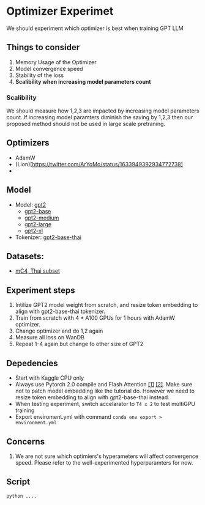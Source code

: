 # Optimizer Experimet

We should experiment which optimizer is best when training GPT LLM


## Things to consider
1. Memory Usage of the Optimizer
2. Model convergence speed 
3. Stability of the loss
4. **Scalibility when increasing model parameters count**

### Scalibility
We should measure how 1,2,3 are impacted by increasing model parameters count. If increasing model paramters diminish the saving by 1,2,3 then our proposed method should not be used in large scale pretraning.

## Optimizers
- AdamW
- (Lion)[https://twitter.com/ArYoMo/status/1633949392934772738]
- 


## Model
- Model: [gpt2](https://huggingface.co/gpt2)
    - [gpt2-base](https://huggingface.co/gpt2)
    - [gpt2-medium](https://huggingface.co/gpt2-medium)
    - [gpt2-large](https://huggingface.co/gpt2-large)
    - [gpt2-xl](https://huggingface.co/gpt2-xl)
- Tokenizer: [gpt2-base-thai](https://huggingface.co/flax-community/gpt2-base-thai)


## Datasets:
- [mC4, Thai subset](https://huggingface.co/datasets/mc4)

## Experiment steps
1. Intilize GPT2 model weight from scratch, and resize token embedding to align with gpt2-base-thai tokenizer.
2. Train from scratch with 4 * A100 GPUs for 1 hours with AdamW optimizer.
3. Change optimizer and do 1,2 again
4. Measure all loss on WanDB
5. Repeat 1-4 again but change to other size of GPT2

## Depedencies
- Start with Kaggle CPU only
- Always use Pytorch 2.0 compile and Flash Attention [[1]](https://www.reddit.com/r/MachineLearning/comments/11tmpc5/d_pytorch_20_native_flash_attention_32k_context/) [[2]](https://gist.github.com/NaxAlpha/1c36eaddd03ed102d24372493264694c). Make sure not to patch model embedding like the tutorial do. However we need to resize token embedding to align with gpt2-base-thai instead.
- When testing experiment, switch accelarator to `T4 x 2` to test multiGPU training
- Export enviroment.yml with command `conda env export > environment.yml`


## Concerns
1. We are not sure which optimiers's hyperameters will affect convergence speed. Please refer to the well-experimented hyperparamters for now.

## Script
```
python ....
```
